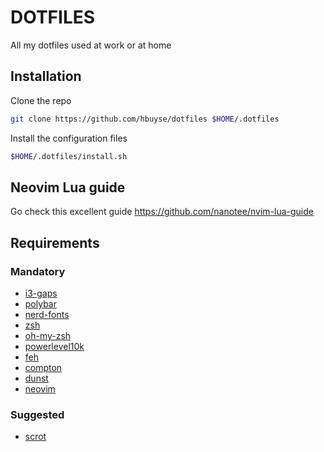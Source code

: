 # DOTFILES

All my dotfiles used at work or at home

## Installation

Clone the repo

```sh
git clone https://github.com/hbuyse/dotfiles $HOME/.dotfiles
```

Install the configuration files

```sh
$HOME/.dotfiles/install.sh
```

## Neovim Lua guide

Go check this excellent guide https://github.com/nanotee/nvim-lua-guide

## Requirements

### Mandatory

- [i3-gaps](https://github.com/Airblader/i3)
- [polybar](https://github.com/polybar/polybar)
- [nerd-fonts](https://github.com/ryanoasis/nerd-fonts#option-3-install-script)
- [zsh](https://github.com/zsh-users/zsh)
- [oh-my-zsh](https://ohmyz.sh/)
- [powerlevel10k](https://github.com/romkatv/powerlevel10k)
- [feh](https://github.com/derf/feh)
- [compton](https://github.com/chjj/compton)
- [dunst](https://github.com/dunst-project/dunst)
- [neovim](https://github.com/neovim/neovim)

### Suggested

- [scrot](https://github.com/dreamer/scrot)
